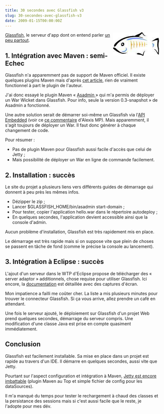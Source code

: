 ```yaml
--- 
title: 30 secondes avec Glassfish v3
slug: 30-secondes-avec-glassfish-v3
date: 2009-01-15T00:00:00Z
---
```


<img src="/assets/images/posts/2009/01/glassfish_logo.jpg" style="float:right"/>

[Glassfish](https://glassfish.dev.java.net/), le serveur d'app dont on entend parler [un peu partout](http://www.touilleur-express.fr/2009/01/14/compte-rendu-de-la-soiree-du-paris-jug-sur-jee6-et-glassfish/).

## 1. Intégration avec Maven : semi-Echec

Glassfish n'a apparemment pas de support de Maven officiel. Il existe quelques plugins Maven mais d'après [cet article](http://eskatos.wordpress.com/2008/03/28/maven-plugins-for-glassfish-ecosystem/), rien de vraiment fonctionnel à part le plugin de l'auteur.

J'ai donc essayé le plugin Maven « [Asadmin ](http://code.google.com/p/asadmin-maven-plugin/)» qui m'a permis de déployer un War Wicket dans Glassfish. Pour info, seule la version 0.3-snapshot » de Asadmin a fonctionné.

Une autre solution serait de démarrer soi-même un Glassfish via l'[API Embedded](https://embedded-glassfish.dev.java.net/) (voir ce [ce commentaire](http://www.tomsquest.com/blog/2008/09/jetty-demarrage-rapide/#comment-11) d'Alexis MP). Mais apparemment, il s'agit toujours de déployer un War. Il faut donc générer à chaque changement de code.

Pour résumer :

* Pas de plugin Maven pour Glassfish aussi facile d'accès que celui de Jetty ;
* Mais possibilité de déployer un War en ligne de commande facilement.

## 2. Installation : succès

Le site du projet a plusieurs liens vers différents guides de démarrage qui donnent à peu près les mêmes infos.

* Dézipper le zip ;
* Lancer $GLASSFISH_HOME/bin/asadmin start-domain ;
* Pour tester, copier l'application hello.war dans le répertoire autodeploy ;
* En quelques secondes, l'application devient accessible ainsi que la console d'admin.

Aucun problème d'installation, Glassfish est très rapidement mis en place.

Le démarrage est très rapide mais si on suppose vite que plein de choses se passent en tâche de fond (comme le précise la console au lancement).

## 3. Intégration à Eclipse : succès

L'ajout d'un serveur dans le WTP d'Eclipse propose de télécharger des « server adaptor » additionnels, chose requise pour utiliser Glassfish. Ici encore, la [documentation](https://glassfishplugins.dev.java.net/eclipse34/index.html) est détaillée avec des captures d'écran.

Mon impatience a failli me coûter cher. La liste a mis plusieurs minutes pour trouver le connecteur Glassfish. Si ça vous arrive, allez prendre un café en attendant.

Une fois le serveur ajouté, le déploiement sur Glassfish d'un projet Web prend quelques secondes, démarrage du serveur compris. Une modification d'une classe Java est prise en compte quasiment immédiatement.

## Conclusion

Glassfish est facilement installable. Sa mise en place dans un projet est rapide au travers d'un IDE. Il démarre en quelques secondes, aussi vite que Jetty.

Pourtant sur l'aspect configuration et intégration à Maven, [Jetty est encore imbattable](http://www.tomsquest.com/blog/2008/09/jetty-demarrage-rapide/) (plugin Maven au Top et simple fichier de config pour les dataSources).

Il m'a manqué du temps pour tester le rechargement à chaud des classes et la persistance des sessions mais si c'est aussi facile que le reste, je l'adopte pour mes dév.
